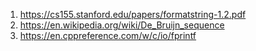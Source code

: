 1. https://cs155.stanford.edu/papers/formatstring-1.2.pdf
1. https://en.wikipedia.org/wiki/De_Bruijn_sequence
1. https://en.cppreference.com/w/c/io/fprintf

